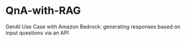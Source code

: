 # QnA-with-RAG
 GenAI Use Case with Amazon Bedrock: generating responses based on input questions via an API
